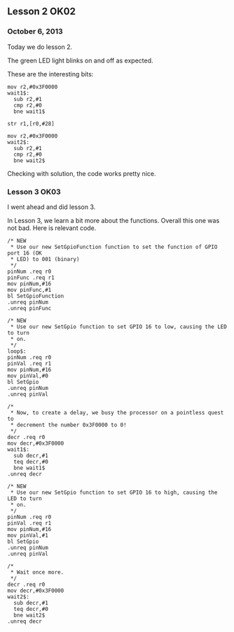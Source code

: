 ## Lesson 2 OK02
### October 6, 2013

Today we do lesson 2.

The green LED light blinks on and off as expected.

These are the interesting bits:

```
mov r2,#0x3F0000
wait1$:
  sub r2,#1
  cmp r2,#0
  bne wait1$

str r1,[r0,#28]

mov r2,#0x3F0000
wait2$:
  sub r2,#1
  cmp r2,#0
  bne wait2$
```

Checking with solution, the code works pretty nice. 

### Lesson 3 OK03

I went ahead and did lesson 3.

In Lesson 3, we learn a bit more about the functions. Overall this one was not
bad. Here is relevant code.

```
/* NEW
 * Use our new SetGpioFunction function to set the function of GPIO port 16 (OK 
 * LED) to 001 (binary)
 */
pinNum .req r0
pinFunc .req r1
mov pinNum,#16
mov pinFunc,#1
bl SetGpioFunction
.unreq pinNum
.unreq pinFunc

/* NEW
 * Use our new SetGpio function to set GPIO 16 to low, causing the LED to turn 
 * on.
 */
loop$:
pinNum .req r0
pinVal .req r1
mov pinNum,#16
mov pinVal,#0
bl SetGpio
.unreq pinNum
.unreq pinVal

/*
 * Now, to create a delay, we busy the processor on a pointless quest to 
 * decrement the number 0x3F0000 to 0!
 */
decr .req r0
mov decr,#0x3F0000
wait1$: 
  sub decr,#1
  teq decr,#0
  bne wait1$
.unreq decr

/* NEW
 * Use our new SetGpio function to set GPIO 16 to high, causing the LED to turn 
 * on.
 */
pinNum .req r0
pinVal .req r1
mov pinNum,#16
mov pinVal,#1
bl SetGpio
.unreq pinNum
.unreq pinVal

/*
 * Wait once more.
 */
decr .req r0
mov decr,#0x3F0000
wait2$:
  sub decr,#1
  teq decr,#0
  bne wait2$
.unreq decr
```


